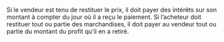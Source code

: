 Si le vendeur est tenu de restituer le prix, il doit payer des intérêts sur son montant à
compter du jour où il a reçu le paiement.
Si l’acheteur doit restituer tout ou partie des marchandises, il doit payer au vendeur tout ou
partie du montant du profit qu’il en a retiré.